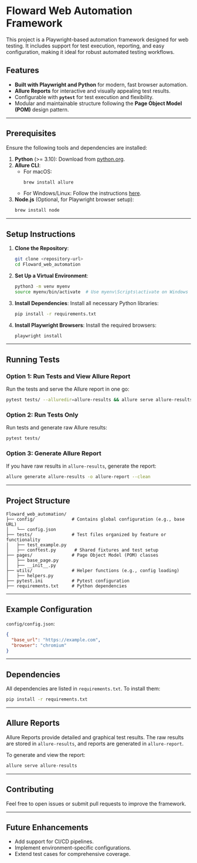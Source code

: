 
# Floward Web Automation Framework

This project is a Playwright-based automation framework designed for web testing. It includes support for test execution, reporting, and easy configuration, making it ideal for robust automated testing workflows.

## Features
- **Built with Playwright and Python** for modern, fast browser automation.
- **Allure Reports** for interactive and visually appealing test results.
- Configurable with **`pytest`** for test execution and flexibility.
- Modular and maintainable structure following the **Page Object Model (POM)** design pattern.

---

## Prerequisites
Ensure the following tools and dependencies are installed:
1. **Python** (>= 3.10): Download from [python.org](https://www.python.org/downloads/).
2. **Allure CLI**: 
   - For macOS:
     ```bash
     brew install allure
     ```
   - For Windows/Linux: Follow the instructions [here](https://docs.qameta.io/allure/).
3. **Node.js** (Optional, for Playwright browser setup):
   ```bash
   brew install node
   ```

---

## Setup Instructions

1. **Clone the Repository**:
   ```bash
   git clone <repository-url>
   cd Floward_web_automation
   ```

2. **Set Up a Virtual Environment**:
   ```bash
   python3 -m venv myenv
   source myenv/bin/activate  # Use myenv\Scripts\activate on Windows
   ```

3. **Install Dependencies**:
   Install all necessary Python libraries:
   ```bash
   pip install -r requirements.txt
   ```

4. **Install Playwright Browsers**:
   Install the required browsers:
   ```bash
   playwright install
   ```

---

## Running Tests

### Option 1: Run Tests and View Allure Report
Run the tests and serve the Allure report in one go:
```bash
pytest tests/ --alluredir=allure-results && allure serve allure-results
```

### Option 2: Run Tests Only
Run tests and generate raw Allure results:
```bash
pytest tests/
```

### Option 3: Generate Allure Report
If you have raw results in `allure-results`, generate the report:
```bash
allure generate allure-results -o allure-report --clean
```

---

## Project Structure

```plaintext
Floward_web_automation/
├── config/              # Contains global configuration (e.g., base URL)
│   └── config.json
├── tests/               # Test files organized by feature or functionality
│   ├── test_example.py
│   ├── conftest.py       # Shared fixtures and test setup
├── pages/               # Page Object Model (POM) classes
│   ├── base_page.py
│   ├── __init__.py
├── utils/               # Helper functions (e.g., config loading)
│   ├── helpers.py
├── pytest.ini           # Pytest configuration
├── requirements.txt     # Python dependencies
```

---

## Example Configuration
`config/config.json`:
```json
{
  "base_url": "https://example.com",
  "browser": "chromium"
}
```

---

## Dependencies
All dependencies are listed in `requirements.txt`. To install them:
```bash
pip install -r requirements.txt
```

---

## Allure Reports
Allure Reports provide detailed and graphical test results. The raw results are stored in `allure-results`, and reports are generated in `allure-report`.

To generate and view the report:
```bash
allure serve allure-results
```

---

## Contributing
Feel free to open issues or submit pull requests to improve the framework.

---

## Future Enhancements
- Add support for CI/CD pipelines.
- Implement environment-specific configurations.
- Extend test cases for comprehensive coverage.
```
